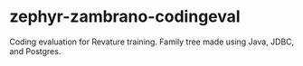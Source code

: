 # zephyr-zambrano-codingeval
Coding evaluation for Revature training.
Family tree made using Java, JDBC, and Postgres.

